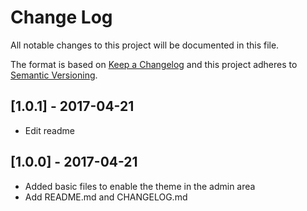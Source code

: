 # Change Log
All notable changes to this project will be documented in this file.

The format is based on [Keep a Changelog](http://keepachangelog.com/)
and this project adheres to [Semantic Versioning](http://semver.org/).

## [1.0.1] - 2017-04-21
- Edit readme

## [1.0.0] - 2017-04-21
- Added basic files to enable the theme in the admin area
- Add README.md and CHANGELOG.md